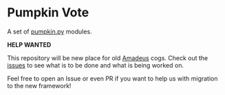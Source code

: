 # Pumpkin Vote

A set of [pumpkin.py](https://github.com/pumpkin-py) modules.

**HELP WANTED**

This repository will be new place for old [Amadeus](https://github.com/Czechbol/Amadeus) cogs. Check out the [issues](https://github.com/pumpkin-py/pumpkin-compsci/issues) to see what is to be done and what is being worked on.

Feel free to open an Issue or even PR if you want to help us with migration to the new framework!
